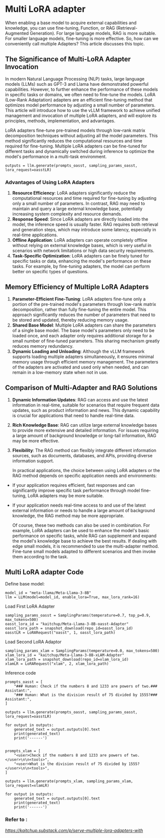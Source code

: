 # Multi LoRA adapter
When enabling a base model to acquire external capabilities and knowledge, you can use fine-tuning, Function, or RAG (Retrieval-Augmented Generation). For large language models, RAG is more suitable. For smaller language models, fine-tuning is more effective. So, how can we conveniently call multiple Adapters? This article discusses this topic.

## The Significance of Multi-LoRA Adapter Invocation

 
In modern Natural Language Processing (NLP) tasks, large language models (LLMs) such as GPT-3 and Llama have demonstrated powerful capabilities. However, to further enhance the performance of these models in specific tasks or domains, we often need to fine-tune the models. LoRA (Low-Rank Adaptation) adapters are an efficient fine-tuning method that optimizes model performance by adjusting a small number of parameters. This article will introduce how to use the vLLM framework to achieve unified management and invocation of multiple LoRA adapters, and will explore its principles, methods, implementation, and advantages.

LoRA adapters fine-tune pre-trained models through low-rank matrix decomposition techniques without adjusting all the model parameters. This method significantly reduces the computational resources and time required for fine-tuning. Multiple LoRA adapters can be fine-tuned for different tasks and dynamically switched during inference to optimize the model's performance in a multi-task environment.

```
outputs = llm.generate(prompts_oasst, sampling_params_oasst, lora_request=oasstLR)  
```

 

### Advantages of Using LoRA Adapters

1. **Resource Efficiency**: LoRA adapters significantly reduce the computational resources and time required for fine-tuning by adjusting only a small number of parameters. In contrast, RAG may need to maintain and query a large external knowledge base, potentially increasing system complexity and resource demands.
2. **Response Speed**: Since LoRA adapters are directly loaded into the model, the inference speed is usually faster. RAG requires both retrieval and generation steps, which may introduce some latency, especially in real-time applications.
3. **Offline Application**: LoRA adapters can operate completely offline without relying on external knowledge bases, which is very useful in scenarios with network limitations or high data security requirements.
4. **Task-Specific Optimization**: LoRA adapters can be finely tuned for specific tasks or data, enhancing the model's performance on these tasks. For example, by fine-tuning adapters, the model can perform better on specific types of questions.

## Memory Efficiency of Multiple LoRA Adapters

1. **Parameter-Efficient Fine-Tuning**: LoRA adapters fine-tune only a portion of the pre-trained model's parameters through low-rank matrix decomposition, rather than fully fine-tuning the entire model. This approach significantly reduces the number of parameters that need to be stored and updated, thereby reducing memory usage.
2. **Shared Base Model**: Multiple LoRA adapters can share the parameters of a single base model. The base model's parameters only need to be loaded once, and each adapter only requires additional storage for a small number of fine-tuned parameters. This sharing mechanism greatly reduces memory redundancy.
3. **Dynamic Loading and Unloading**: Although the vLLM framework supports loading multiple adapters simultaneously, it ensures minimal memory usage through efficient memory management. The parameters of the adapters are activated and used only when needed, and can remain in a low-memory state when not in use.

## Comparison of Multi-Adapter and RAG Solutions

1. **Dynamic Information Updates**: RAG can access and use the latest information in real-time, suitable for scenarios that require frequent data updates, such as product information and news. This dynamic capability is crucial for applications that need to handle real-time data.

2. **Rich Knowledge Base**: RAG can utilize large external knowledge bases to provide more extensive and detailed information. For issues requiring a large amount of background knowledge or long-tail information, RAG may be more effective.

3. **Flexibility**: The RAG method can flexibly integrate different information sources, such as documents, databases, and APIs, providing diverse information support.

   In practical applications, the choice between using LoRA adapters or the RAG method depends on specific application needs and environments:

- If your application requires efficient, fast responses and can significantly improve specific task performance through model fine-tuning, LoRA adapters may be more suitable.

- If your application needs real-time access to and use of the latest external information or needs to handle a large amount of background knowledge, the RAG method may be more appropriate.

  Of course, these two methods can also be used in combination. For example, LoRA adapters can be used to enhance the model's basic performance on specific tasks, while RAG can supplement and expand the model's knowledge base to achieve the best results. If dealing with edge small models, it is recommended to use the multi-adapter method. Fine-tune small models adapted to different scenarios and then invoke them according to the task.
  
  

## Multi LoRA adapter Code
Define base model:
```
model_id = "meta-llama/Meta-Llama-3-8B"
llm = LLM(model=model_id, enable_lora=True, max_lora_rank=16)
```
Load First LoRA Adapter
```
sampling_params_oasst = SamplingParams(temperature=0.7, top_p=0.9, max_tokens=500)
oasst_lora_id = "kaitchup/Meta-Llama-3-8B-oasst-Adapter"
oasst_lora_path = snapshot_download(repo_id=oasst_lora_id)
oasstLR = LoRARequest("oasst", 1, oasst_lora_path)
```
Load Second LoRA Adaptor
```
sampling_params_xlam = SamplingParams(temperature=0.0, max_tokens=500)
xlam_lora_id = "kaitchup/Meta-Llama-3-8B-xLAM-Adapter"
xlam_lora_path = snapshot_download(repo_id=xlam_lora_id)
xlamLR = LoRARequest("xlam", 2, xlam_lora_path)
```
Inference code
```
prompts_oasst = [
    "### Human: Check if the numbers 8 and 1233 are powers of two.### Assistant:",
    "### Human: What is the division result of 75 divided by 1555?### Assistant:",
]

outputs = llm.generate(prompts_oasst, sampling_params_oasst, lora_request=oasstLR)

for output in outputs:
    generated_text = output.outputs[0].text
    print(generated_text)
    print('------')
    
    
prompts_xlam = [
    "<user>Check if the numbers 8 and 1233 are powers of two.</user>\n\n<tools>",
    "<user>What is the division result of 75 divided by 1555?</user>\n\n<tools>",
]

outputs = llm.generate(prompts_xlam, sampling_params_xlam, lora_request=xlamLR)

for output in outputs:
    generated_text = output.outputs[0].text
    print(generated_text)
    print('------')    
```

### Refer to : 
*https://kaitchup.substack.com/p/serve-multiple-lora-adapters-with*